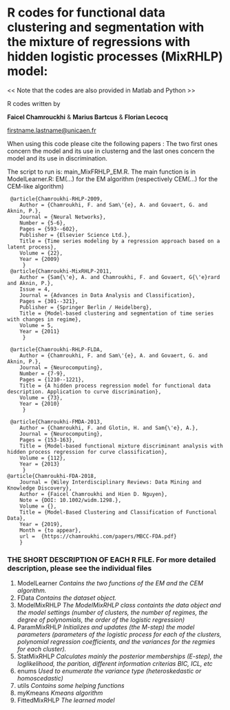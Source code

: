 # R codes for functional data clustering and segmentation with the mixture of regressions with hidden logistic processes (MixRHLP) model: 

<< Note that the codes are also provided in Matlab and Python >>

R codes written by

**Faicel Chamrouckhi**
&
**Marius Bartcus**
&
**Florian Lecocq**

firstname.lastname@unicaen.fr


When using this code please cite the following papers : The two first ones concern the model and its use in clusterng and the last ones concern the model and its use in discrimination.

The script to run is: main_MixFRHLP_EM.R. The main function is in ModelLearner.R:
EM(...) for the EM algorithm (respectively CEM(...) for the CEM-like algorithm)

```
 @article{Chamroukhi-RHLP-2009,
 	Author = {Chamroukhi, F. and Sam\'{e}, A. and Govaert, G. and Aknin, P.},
 	Journal = {Neural Networks},
 	Number = {5-6},
 	Pages = {593--602},
	Publisher = {Elsevier Science Ltd.},
 	Title = {Time series modeling by a regression approach based on a latent process},
 	Volume = {22},
 	Year = {2009}
     }
 @article{Chamroukhi-MixRHLP-2011,
 	Author = {Sam{\'e}, A. and Chamroukhi, F. and Govaert, G{\'e}rard and Aknin, P.},
 	Issue = 4,
 	Journal = {Advances in Data Analysis and Classification},
 	Pages = {301--321},
 	Publisher = {Springer Berlin / Heidelberg},
 	Title = {Model-based clustering and segmentation of time series with changes in regime},
 	Volume = 5,
 	Year = {2011}
     }

 @article{Chamroukhi-RHLP-FLDA,
 	Author = {Chamroukhi, F. and Sam\'{e}, A. and Govaert, G. and Aknin, P.},
 	Journal = {Neurocomputing},
 	Number = {7-9},
 	Pages = {1210--1221},
 	Title = {A hidden process regression model for functional data description. Application to curve discrimination},
 	Volume = {73},
 	Year = {2010}
     }

 @article{Chamroukhi-FMDA-2013,
 	Author = {Chamroukhi, F. and Glotin, H. and Sam{\'e}, A.},
 	Journal = {Neurocomputing},
 	Pages = {153-163},
 	Title = {Model-based functional mixture discriminant analysis with hidden process regression for curve classification},
 	Volume = {112},
 	Year = {2013}
     }  
@article{Chamroukhi-FDA-2018,
 	Journal = {Wiley Interdisciplinary Reviews: Data Mining and Knowledge Discovery},
 	Author = {Faicel Chamroukhi and Hien D. Nguyen},
 	Note = {DOI: 10.1002/widm.1298.},
 	Volume = {},
 	Title = {Model-Based Clustering and Classification of Functional Data},
 	Year = {2019},
 	Month = {to appear},
 	url =  {https://chamroukhi.com/papers/MBCC-FDA.pdf}
    }
```


### THE SHORT DESCRIPTION OF EACH R FILE. For more detailed description, please see the individual files

1) ModelLearner _Contains the two functions of the EM and the CEM algorithm._
2) FData _Contains the dataset object._                        
3) ModelMixRHLP _The ModelMixRHLP class containts the data object and the model settings (number of clusters, the number of regimes, the degree of polynomials, the order of the logistic regression)_
4) ParamMixRHLP _Initializes and updates (the M-step) the model parameters (parameters of the logistic process for each of the clusters, polynomial regression coefficients, and the variances for the regmies for each cluster)._
5) StatMixRHLP _Calculates mainly the posterior memberships (E-step), the loglikelihood, the parition, different information criterias BIC, ICL, etc_
6) enums _Used to enumerate the variance type (heteroskedastic or homoscedastic)_
7) utils _Contains some helping functions_
8) myKmeans _Kmeans algorithm_
9) FittedMixRHLP _The learned model_


